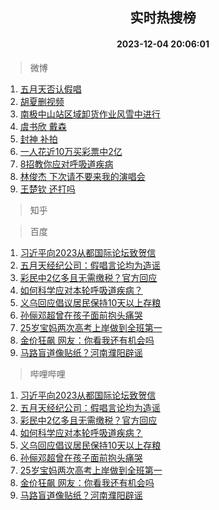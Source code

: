 <div align="center"><h2>实时热搜榜</h2><h4>2023-12-04 20:06:01</h4></div>

> 微博  

1. [五月天否认假唱](https://s.weibo.com/weibo?q=%E4%BA%94%E6%9C%88%E5%A4%A9%E5%90%A6%E8%AE%A4%E5%81%87%E5%94%B1&t=31&band_rank=1&Refer=top)<br />
2. [胡夏删视频](https://s.weibo.com/weibo?q=%E8%83%A1%E5%A4%8F%E5%88%A0%E8%A7%86%E9%A2%91&t=31&band_rank=2&Refer=top)<br />
3. [南极中山站区域卸货作业风雪中进行](https://s.weibo.com/weibo?q=%23%E5%8D%97%E6%9E%81%E4%B8%AD%E5%B1%B1%E7%AB%99%E5%8C%BA%E5%9F%9F%E5%8D%B8%E8%B4%A7%E4%BD%9C%E4%B8%9A%E9%A3%8E%E9%9B%AA%E4%B8%AD%E8%BF%9B%E8%A1%8C%23&t=31&band_rank=3&Refer=top)<br />
4. [虞书欣 戴森](https://s.weibo.com/weibo?q=%E8%99%9E%E4%B9%A6%E6%AC%A3%20%E6%88%B4%E6%A3%AE&t=31&band_rank=4&Refer=top)<br />
5. [封神 补拍](https://s.weibo.com/weibo?q=%E5%B0%81%E7%A5%9E%20%E8%A1%A5%E6%8B%8D&t=31&band_rank=5&Refer=top)<br />
6. [一人花近10万买彩票中2亿](https://s.weibo.com/weibo?q=%23%E4%B8%80%E4%BA%BA%E8%8A%B1%E8%BF%9110%E4%B8%87%E4%B9%B0%E5%BD%A9%E7%A5%A8%E4%B8%AD2%E4%BA%BF%23&t=31&band_rank=6&Refer=top)<br />
7. [8招教你应对呼吸道疾病](https://s.weibo.com/weibo?q=%238%E6%8B%9B%E6%95%99%E4%BD%A0%E5%BA%94%E5%AF%B9%E5%91%BC%E5%90%B8%E9%81%93%E7%96%BE%E7%97%85%23&t=31&band_rank=7&Refer=top)<br />
8. [林俊杰 下次请不要来我的演唱会](https://s.weibo.com/weibo?q=%E6%9E%97%E4%BF%8A%E6%9D%B0%20%E4%B8%8B%E6%AC%A1%E8%AF%B7%E4%B8%8D%E8%A6%81%E6%9D%A5%E6%88%91%E7%9A%84%E6%BC%94%E5%94%B1%E4%BC%9A&t=31&band_rank=8&Refer=top)<br />
9. [王楚钦 还打吗](https://s.weibo.com/weibo?q=%E7%8E%8B%E6%A5%9A%E9%92%A6%20%E8%BF%98%E6%89%93%E5%90%97&t=31&band_rank=9&Refer=top)<br />

> 知乎  


> 百度  

1. [习近平向2023从都国际论坛致贺信](https://www.baidu.com/s?wd=%E4%B9%A0%E8%BF%91%E5%B9%B3%E5%90%912023%E4%BB%8E%E9%83%BD%E5%9B%BD%E9%99%85%E8%AE%BA%E5%9D%9B%E8%87%B4%E8%B4%BA%E4%BF%A1&sa=fyb_news&rsv_dl=fyb_news)<br />
2. [五月天经纪公司：假唱言论均为造谣](https://www.baidu.com/s?wd=%E4%BA%94%E6%9C%88%E5%A4%A9%E7%BB%8F%E7%BA%AA%E5%85%AC%E5%8F%B8%EF%BC%9A%E5%81%87%E5%94%B1%E8%A8%80%E8%AE%BA%E5%9D%87%E4%B8%BA%E9%80%A0%E8%B0%A3&sa=fyb_news&rsv_dl=fyb_news)<br />
3. [彩民中2亿多且无需缴税？官方回应](https://www.baidu.com/s?wd=%E5%BD%A9%E6%B0%91%E4%B8%AD2%E4%BA%BF%E5%A4%9A%E4%B8%94%E6%97%A0%E9%9C%80%E7%BC%B4%E7%A8%8E%EF%BC%9F%E5%AE%98%E6%96%B9%E5%9B%9E%E5%BA%94&sa=fyb_news&rsv_dl=fyb_news)<br />
4. [如何科学应对本轮呼吸道疾病？](https://www.baidu.com/s?wd=%E5%A6%82%E4%BD%95%E7%A7%91%E5%AD%A6%E5%BA%94%E5%AF%B9%E6%9C%AC%E8%BD%AE%E5%91%BC%E5%90%B8%E9%81%93%E7%96%BE%E7%97%85%EF%BC%9F&sa=fyb_news&rsv_dl=fyb_news)<br />
5. [义乌回应倡议居民保持10天以上存粮](https://www.baidu.com/s?wd=%E4%B9%89%E4%B9%8C%E5%9B%9E%E5%BA%94%E5%80%A1%E8%AE%AE%E5%B1%85%E6%B0%91%E4%BF%9D%E6%8C%8110%E5%A4%A9%E4%BB%A5%E4%B8%8A%E5%AD%98%E7%B2%AE&sa=fyb_news&rsv_dl=fyb_news)<br />
6. [孙俪邓超曾在孩子面前抱头痛哭](https://www.baidu.com/s?wd=%E5%AD%99%E4%BF%AA%E9%82%93%E8%B6%85%E6%9B%BE%E5%9C%A8%E5%AD%A9%E5%AD%90%E9%9D%A2%E5%89%8D%E6%8A%B1%E5%A4%B4%E7%97%9B%E5%93%AD&sa=fyb_news&rsv_dl=fyb_news)<br />
7. [25岁宝妈两次高考上岸做到全班第一](https://www.baidu.com/s?wd=25%E5%B2%81%E5%AE%9D%E5%A6%88%E4%B8%A4%E6%AC%A1%E9%AB%98%E8%80%83%E4%B8%8A%E5%B2%B8%E5%81%9A%E5%88%B0%E5%85%A8%E7%8F%AD%E7%AC%AC%E4%B8%80&sa=fyb_news&rsv_dl=fyb_news)<br />
8. [金价狂飙 网友：你看我还有机会吗](https://www.baidu.com/s?wd=%E9%87%91%E4%BB%B7%E7%8B%82%E9%A3%99+%E7%BD%91%E5%8F%8B%EF%BC%9A%E4%BD%A0%E7%9C%8B%E6%88%91%E8%BF%98%E6%9C%89%E6%9C%BA%E4%BC%9A%E5%90%97&sa=fyb_news&rsv_dl=fyb_news)<br />
9. [马路盲道像贴纸？河南濮阳辟谣](https://www.baidu.com/s?wd=%E9%A9%AC%E8%B7%AF%E7%9B%B2%E9%81%93%E5%83%8F%E8%B4%B4%E7%BA%B8%EF%BC%9F%E6%B2%B3%E5%8D%97%E6%BF%AE%E9%98%B3%E8%BE%9F%E8%B0%A3&sa=fyb_news&rsv_dl=fyb_news)<br />

> 哔哩哔哩  

1. [习近平向2023从都国际论坛致贺信](https://www.baidu.com/s?wd=%E4%B9%A0%E8%BF%91%E5%B9%B3%E5%90%912023%E4%BB%8E%E9%83%BD%E5%9B%BD%E9%99%85%E8%AE%BA%E5%9D%9B%E8%87%B4%E8%B4%BA%E4%BF%A1&sa=fyb_news&rsv_dl=fyb_news)<br />
2. [五月天经纪公司：假唱言论均为造谣](https://www.baidu.com/s?wd=%E4%BA%94%E6%9C%88%E5%A4%A9%E7%BB%8F%E7%BA%AA%E5%85%AC%E5%8F%B8%EF%BC%9A%E5%81%87%E5%94%B1%E8%A8%80%E8%AE%BA%E5%9D%87%E4%B8%BA%E9%80%A0%E8%B0%A3&sa=fyb_news&rsv_dl=fyb_news)<br />
3. [彩民中2亿多且无需缴税？官方回应](https://www.baidu.com/s?wd=%E5%BD%A9%E6%B0%91%E4%B8%AD2%E4%BA%BF%E5%A4%9A%E4%B8%94%E6%97%A0%E9%9C%80%E7%BC%B4%E7%A8%8E%EF%BC%9F%E5%AE%98%E6%96%B9%E5%9B%9E%E5%BA%94&sa=fyb_news&rsv_dl=fyb_news)<br />
4. [如何科学应对本轮呼吸道疾病？](https://www.baidu.com/s?wd=%E5%A6%82%E4%BD%95%E7%A7%91%E5%AD%A6%E5%BA%94%E5%AF%B9%E6%9C%AC%E8%BD%AE%E5%91%BC%E5%90%B8%E9%81%93%E7%96%BE%E7%97%85%EF%BC%9F&sa=fyb_news&rsv_dl=fyb_news)<br />
5. [义乌回应倡议居民保持10天以上存粮](https://www.baidu.com/s?wd=%E4%B9%89%E4%B9%8C%E5%9B%9E%E5%BA%94%E5%80%A1%E8%AE%AE%E5%B1%85%E6%B0%91%E4%BF%9D%E6%8C%8110%E5%A4%A9%E4%BB%A5%E4%B8%8A%E5%AD%98%E7%B2%AE&sa=fyb_news&rsv_dl=fyb_news)<br />
6. [孙俪邓超曾在孩子面前抱头痛哭](https://www.baidu.com/s?wd=%E5%AD%99%E4%BF%AA%E9%82%93%E8%B6%85%E6%9B%BE%E5%9C%A8%E5%AD%A9%E5%AD%90%E9%9D%A2%E5%89%8D%E6%8A%B1%E5%A4%B4%E7%97%9B%E5%93%AD&sa=fyb_news&rsv_dl=fyb_news)<br />
7. [25岁宝妈两次高考上岸做到全班第一](https://www.baidu.com/s?wd=25%E5%B2%81%E5%AE%9D%E5%A6%88%E4%B8%A4%E6%AC%A1%E9%AB%98%E8%80%83%E4%B8%8A%E5%B2%B8%E5%81%9A%E5%88%B0%E5%85%A8%E7%8F%AD%E7%AC%AC%E4%B8%80&sa=fyb_news&rsv_dl=fyb_news)<br />
8. [金价狂飙 网友：你看我还有机会吗](https://www.baidu.com/s?wd=%E9%87%91%E4%BB%B7%E7%8B%82%E9%A3%99+%E7%BD%91%E5%8F%8B%EF%BC%9A%E4%BD%A0%E7%9C%8B%E6%88%91%E8%BF%98%E6%9C%89%E6%9C%BA%E4%BC%9A%E5%90%97&sa=fyb_news&rsv_dl=fyb_news)<br />
9. [马路盲道像贴纸？河南濮阳辟谣](https://www.baidu.com/s?wd=%E9%A9%AC%E8%B7%AF%E7%9B%B2%E9%81%93%E5%83%8F%E8%B4%B4%E7%BA%B8%EF%BC%9F%E6%B2%B3%E5%8D%97%E6%BF%AE%E9%98%B3%E8%BE%9F%E8%B0%A3&sa=fyb_news&rsv_dl=fyb_news)<br />
